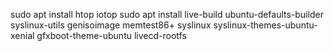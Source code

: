 

sudo apt install htop iotop
sudo apt install live-build ubuntu-defaults-builder syslinux-utils genisoimage memtest86+ syslinux syslinux-themes-ubuntu-xenial gfxboot-theme-ubuntu livecd-rootfs
